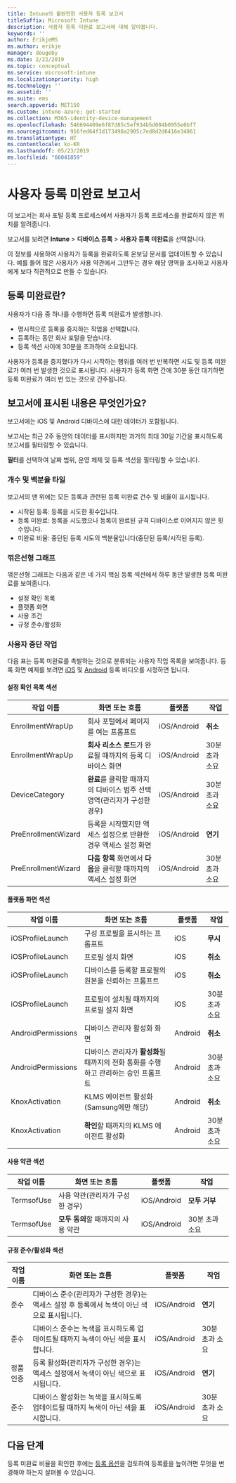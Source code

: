 ```yaml
---
title: Intune의 불완전한 사용자 등록 보고서
titleSuffix: Microsoft Intune
description: 사용자 등록 미완료 보고서에 대해 알아봅니다.
keywords: ''
author: ErikjeMS
ms.author: erikje
manager: dougeby
ms.date: 2/22/2019
ms.topic: conceptual
ms.service: microsoft-intune
ms.localizationpriority: high
ms.technology: ''
ms.assetid: ''
ms.suite: ems
search.appverid: MET150
ms.custom: intune-azure; get-started
ms.collection: M365-identity-device-management
ms.openlocfilehash: 546694409e6f87d85c5ef934b5d084b0955e0bf7
ms.sourcegitcommit: 916fed64f3d173498a2905c7ed8d2d6416e34061
ms.translationtype: HT
ms.contentlocale: ko-KR
ms.lasthandoff: 05/23/2019
ms.locfileid: "66041859"
---
```

# <a name="incomplete-user-enrollments-report"></a>사용자 등록 미완료 보고서

이 보고서는 회사 포털 등록 프로세스에서 사용자가 등록 프로세스를 완료하지 않은 위치를 알려줍니다.

보고서를 보려면 **Intune** > **디바이스 등록** > **사용자 등록 미완료**을 선택합니다.

이 정보를 사용하여 사용자가 등록을 완료하도록 온보딩 문서를 업데이트할 수 있습니다. 예를 들어 많은 사용자가 사용 약관에서 그만두는 경우 해당 영역을 조사하고 사용자에게 보다 직관적으로 만들 수 있습니다.

## <a name="what-is-an-incomplete-enrollment"></a>등록 미완료란?

사용자가 다음 중 하나를 수행하면 등록 미완료가 발생합니다.

-   명시적으로 등록을 중지하는 작업을 선택합니다.
-   등록하는 동안 회사 포털을 닫습니다.
-   등록 섹션 사이에 30분을 초과하여 소요됩니다.

사용자가 등록을 중지했다가 다시 시작하는 행위를 여러 번 반복하면 시도 및 등록 미완료가 여러 번 발생한 것으로 표시됩니다. 사용자가 등록 화면 간에 30분 동안 대기하면 등록 미완료가 여러 번 있는 것으로 간주됩니다.

## <a name="what-does-the-report-show"></a>보고서에 표시된 내용은 무엇인가요?

보고서에는 iOS 및 Android 디바이스에 대한 데이터가 포함됩니다.

보고서는 최근 2주 동안의 데이터를 표시하지만 과거의 최대 30일 기간을 표시하도록 보고서를 필터링할 수 있습니다.

**필터**를 선택하여 날짜 범위, 운영 체제 및 등록 섹션을 필터링할 수 있습니다.

### <a name="number-and-percentage-tiles"></a>개수 및 백분율 타일

보고서의 맨 위에는 모든 등록과 관련된 등록 미완료 건수 및 비율이 표시됩니다.

-   시작된 등록: 등록을 시도한 횟수입니다.
-   등록 미완료: 등록을 시도했으나 등록이 완료된 규격 디바이스로 이어지지 않은 횟수입니다.
-   미완료 비율: 중단된 등록 시도의 백분율입니다(중단된 등록/시작된 등록).

### <a name="line-graph"></a>꺾은선형 그래프

꺾은선형 그래프는 다음과 같은 네 가지 핵심 등록 섹션에서 하루 동안 발생한 등록 미완료를 보여줍니다.

-   설정 확인 목록
-   플랫폼 화면
-   사용 조건
-   규정 준수/활성화

### <a name="user-abandonment-actions"></a>사용자 중단 작업

다음 표는 등록 미완료를 촉발하는 것으로 분류되는 사용자 작업 목록을 보여줍니다. 등록 화면 예제를 보려면 [iOS](https://channel9.msdn.com/Series/IntuneEnrollment/iOS-Enrollment) 및 [Android](https://channel9.msdn.com/Series/IntuneEnrollment/Android-Enrollment) 등록 비디오를 시청하면 됩니다. 


#### <a name="setup-checklist-section"></a>설정 확인 목록 섹션

| 작업 이름 | 화면 또는 흐름 | 플랫폼 | 작업 |
| ---- |---- |---- |---- |
| EnrollmentWrapUp | 회사 포털에서 페이지를 여는 프롬프트 | iOS/Android | **취소** |
| EnrollmentWrapUp | **회사 리소스 로드**가 완료될 때까지의 등록 디바이스 화면 | iOS/Android | 30분 초과 소요 |
| DeviceCategory | **완료**를 클릭할 때까지의 디바이스 범주 선택 영역(관리자가 구성한 경우) | iOS/Android | 30분 초과 소요 |
| PreEnrollmentWizard | 등록을 시작했지만 액세스 설정으로 반환한 경우 액세스 설정 화면 | iOS/Android| **연기** |
| PreEnrollmentWizard | **다음 항목** 화면에서 **다음**을 클릭할 때까지의 액세스 설정 화면 | iOS/Android | 30분 초과 소요 |

#### <a name="platform-screens-section"></a>플랫폼 화면 섹션

| 작업 이름 | 화면 또는 흐름 | 플랫폼 | 작업 |
| ---- |---- |---- |---- |
| iOSProfileLaunch | 구성 프로필을 표시하는 프롬프트 | iOS | **무시** |
| iOSProfileLaunch | 프로필 설치 화면 | iOS | **취소** |
| iOSProfileLaunch | 디바이스를 등록할 프로필의 원본을 신뢰하는 프롬프트 | iOS | **취소** |
| iOSProfileLaunch | 프로필이 설치될 때까지의 프로필 설치 화면 | iOS | 30분 초과 소요 |
| AndroidPermissions | 디바이스 관리자 활성화 화면 | Android | **취소** |
| AndroidPermissions | 디바이스 관리자가 **활성화**될 때까지의 전화 통화를 수행하고 관리하는 승인 프롬프트 | Android | 30분 초과 소요 |
| KnoxActivation | KLMS 에이전트 활성화(Samsung에만 해당) | Android| **취소** |
| KnoxActivation | **확인**할 때까지의 KLMS 에이전트 활성화 | Android | 30분 초과 소요|

#### <a name="terms-of-use-section"></a>사용 약관 섹션

| 작업 이름 | 화면 또는 흐름 | 플랫폼 | 작업 |
| ---- |---- |---- |---- |
| TermsofUse | 사용 약관(관리자가 구성한 경우) | iOS/Android | **모두 거부** |
| TermsofUse | **모두 동의**할 때까지의 사용 약관 | iOS/Android | 30분 초과 소요 |

#### <a name="complianceactivation-section"></a>규정 준수/활성화 섹션

| 작업 이름 | 화면 또는 흐름 | 플랫폼 | 작업 |
| ---- |---- |---- |---- |
| 준수 | 디바이스 준수(관리자가 구성한 경우)는 액세스 설정 후 등록에서 녹색이 아닌 색으로 표시됩니다.| iOS/Android | **연기** |
| 준수 | 디바이스 준수는 녹색을 표시하도록 업데이트될 때까지 녹색이 아닌 색을 표시합니다. | iOS/Android | 30분 초과 소요 |
| 정품 인증 | 등록 활성화(관리자가 구성한 경우)는 액세스 설정에서 녹색이 아닌 색으로 표시됩니다. | iOS/Android | **연기** |
| 준수 | 디바이스 활성화는 녹색을 표시하도록 업데이트될 때까지 녹색이 아닌 색을 표시합니다. | iOS/Android | 30분 초과 소요 |

## <a name="next-steps"></a>다음 단계

등록 미완료 비율을 확인한 후에는 [등록 옵션](enrollment-options.md)을 검토하여 등록률을 높이려면 무엇을 변경해야 하는지 살펴볼 수 있습니다.
